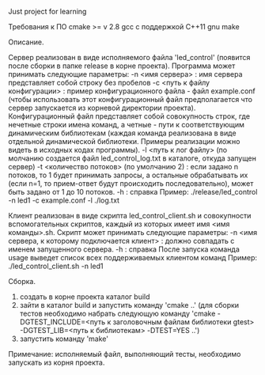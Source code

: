 Just project for learning

Требования к ПО
cmake >= v 2.8
gcc с поддержкой С++11
gnu make

Описание.

Сервер реализован в виде исполняемого файла 'led_control' (появится после сборки в папке release в корне проекта).
Программа может принимать следующие параметры:
 -n <имя сервера> : имя сервера представляет собой строку без пробелов
 -c <путь к файлу конфигурации> : пример конфигурационного файла - файл example.conf (чтобы использовать этот конфигурационный файл предполагается что сервер запускается из корневой директории проекта). Конфигурационный файл представляет собой совокупность строк, где нечетные строки имена команд, а четные - пути к соответствующим динамическим библиотекам (каждая команда реализована в виде отдельной динамической библиотеки. Примеры реализации можно видеть в исходных кодах программы).
 -l <путь к лог файлу> (по молчанию создается файл led_control_log.txt в каталоге, откуда запущен сервер)
 -t <количество потоков> (по умолчанию 2) : если задано n потоков, то 1 будет принимать запросы, а остальные обрабатывать их (если n=1, то прием-ответ будут происходить последовательно), может быть задано от 1 до 10 потоков.
 -h : справка
Пример: ./release/led_control -n led1 -c example.conf -l ./log.txt

Клиент реализован в виде скрипта led_control_client.sh и совокупности вспомогательных скриптов, каждый из которых имеет имя <имя команды>.sh.
Скрипт может принимать следующие параметры:
 -n <имя сервера, к которому подключается клиент> : должно совпадать с именем запущенного сервера.
 -h : справка
После запуска команда usage выведет список всех поддерживаемых клиентом команд
Пример: ./led_control_client.sh -n led1

Сборка.

1) создать в корне проекта каталог build
2) зайти в каталог build и запустить команду 'cmake ..' (для сборки тестов необходимо набрать следующую команду 'cmake -DGTEST_INCLUDE=<путь к заголовочным файлам библиотеки gtest> -DGTEST_LIB=<путь к библиотекам> -DTEST=YES ..')
3) запустить команду 'make'

Примечание: исполняемый файл, выполняющий тесты, необходимо запускать из корня проекта.

